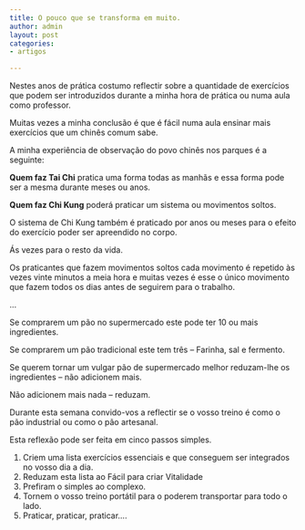 ```yaml
---
title: O pouco que se transforma em muito.
author: admin
layout: post
categories:
- artigos

---
```

Nestes anos de prática costumo reflectir sobre a quantidade de exercícios que podem ser introduzidos durante a minha hora de prática ou numa aula como professor.

Muitas vezes a minha conclusão é que é fácil numa aula ensinar mais exercícios que um chinês comum sabe.

A minha experiência de observação do povo chinês nos parques é a seguinte:

**Quem faz Tai Chi** pratica uma forma todas as manhãs e essa forma pode ser a mesma durante meses ou anos.

**Quem faz Chi Kung** poderá praticar um sistema ou movimentos soltos.

O sistema de Chi Kung também é praticado por anos ou meses para o efeito do exercício poder ser apreendido no corpo.

Ás vezes para o resto da vida.

Os praticantes que fazem movimentos soltos cada movimento é repetido às vezes vinte minutos a meia hora e muitas vezes é esse o único movimento que fazem todos os dias antes de seguirem para o trabalho.

&#8230;

Se comprarem um pão no supermercado este pode ter 10 ou mais ingredientes.

Se comprarem um pão tradicional este tem três &#8211; Farinha, sal e fermento.

Se querem tornar um vulgar pão de supermercado melhor reduzam-lhe os ingredientes &#8211; não adicionem mais.

Não adicionem mais nada &#8211; reduzam.

Durante esta semana convido-vos a reflectir se o vosso treino é como o pão industrial ou como o pão artesanal.

Esta reflexão pode ser feita em cinco passos simples.

1.  Criem uma lista exercícios essenciais e que conseguem ser integrados no vosso dia a dia.
2.  Reduzam esta lista ao Fácil para criar Vitalidade
3.  Prefiram o simples ao complexo. 
4.  Tornem o vosso treino portátil para o poderem transportar para todo o lado.
5.  Praticar, praticar, praticar&#8230;.

